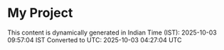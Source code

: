 # My Project

This content is dynamically generated in Indian Time (IST): 2025-10-03 09:57:04 IST
Converted to UTC: 2025-10-03 04:27:04 UTC
